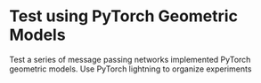 # Test using PyTorch Geometric Models

Test a series of message passing networks implemented PyTorch geometric models.
Use PyTorch lightning to organize experiments
